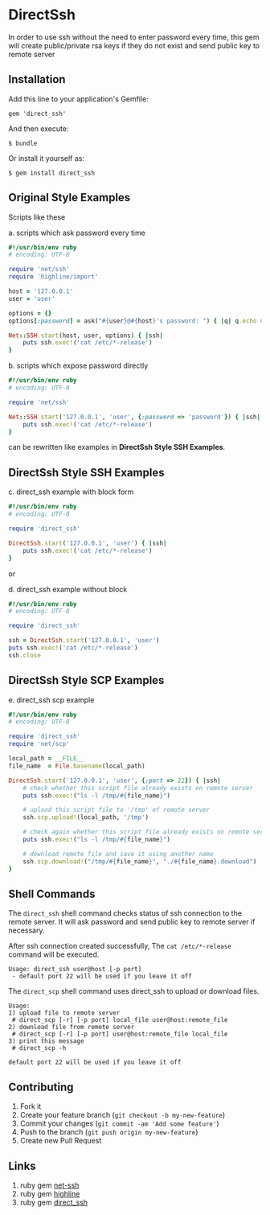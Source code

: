 # DirectSsh

In order to use ssh without the need to enter password every time, this gem will create public/private rsa keys if they do not exist and send public key to remote server

## Installation

Add this line to your application's Gemfile:

    gem 'direct_ssh'

And then execute:

    $ bundle

Or install it yourself as:

    $ gem install direct_ssh

## Original Style Examples

Scripts like these

a. scripts which ask password every time

```ruby
#!/usr/bin/env ruby
# encoding: UTF-8

require 'net/ssh'
require 'highline/import'

host = '127.0.0.1'
user = 'user'

options = {}
options[:password] = ask("#{user}@#{host}'s password: ") { |q| q.echo = false }

Net::SSH.start(host, user, options) { |ssh|
    puts ssh.exec!('cat /etc/*-release')
}
```

b. scripts which expose password directly

```ruby
#!/usr/bin/env ruby
# encoding: UTF-8

require 'net/ssh'

Net::SSH.start('127.0.0.1', 'user', {:password => 'password'}) { |ssh|
    puts ssh.exec!('cat /etc/*-release')
}
```

can be rewritten like examples in **DirectSsh Style SSH Examples**.

## DirectSsh Style SSH Examples

c. direct_ssh example with block form

```ruby
#!/usr/bin/env ruby
# encoding: UTF-8

require 'direct_ssh'

DirectSsh.start('127.0.0.1', 'user') { |ssh|
    puts ssh.exec!('cat /etc/*-release')
}
```

or

d. direct_ssh example without block

```ruby
#!/usr/bin/env ruby
# encoding: UTF-8

require 'direct_ssh'

ssh = DirectSsh.start('127.0.0.1', 'user')
puts ssh.exec!('cat /etc/*-release')
ssh.close
```

## DirectSsh Style SCP Examples

e. direct_ssh scp example

```ruby
#!/usr/bin/env ruby
# encoding: UTF-8

require 'direct_ssh'
require 'net/scp'

local_path = __FILE__
file_name  = File.basename(local_path)

DirectSsh.start('127.0.0.1', 'user', {:port => 22}) { |ssh|
    # check whether this script file already exists on remote server
    puts ssh.exec!("ls -l /tmp/#{file_name}")

    # upload this script file to '/tmp' of remote server
    ssh.scp.upload!(local_path, '/tmp')

    # check again whether this script file already exists on remote server
    puts ssh.exec!("ls -l /tmp/#{file_name}")

    # download remote file and save it using another name
    ssh.scp.download!("/tmp/#{file_name}", "./#{file_name}.download")
}
```

## Shell Commands

The `direct_ssh` shell command checks status of ssh connection to the remote server. It will ask password and send public key to remote server if necessary.

After ssh connection created successfully, The `cat /etc/*-release` command will be executed.

```text
Usage: direct_ssh user@host [-p port]
 - default port 22 will be used if you leave it off
```

The `direct_scp` shell command uses direct_ssh to upload or download files.

```text
Usage:
1) upload file to remote server
 # direct_scp [-r] [-p port] local_file user@host:remote_file
2) download file from remote server
 # direct_scp [-r] [-p port] user@host:remote_file local_file
3) print this message
 # direct_scp -h

default port 22 will be used if you leave it off
```

## Contributing

1. Fork it
2. Create your feature branch (`git checkout -b my-new-feature`)
3. Commit your changes (`git commit -am 'Add some feature'`)
4. Push to the branch (`git push origin my-new-feature`)
5. Create new Pull Request

## Links

1. ruby gem [net-ssh](https://rubygems.org/gems/net-ssh)
2. ruby gem [highline](https://rubygems.org/gems/highline)
3. ruby gem [direct_ssh](https://rubygems.org/gems/direct_ssh)
